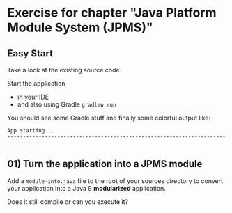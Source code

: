 # Exercise for chapter "Java Platform Module System (JPMS)"

## Easy Start

Take a look at the existing source code.

Start the application

* in your IDE 
* and also using Gradle `gradlew run`

You should see some Gradle stuff and finally some colorful output like:

````
App starting...
--------------------------------------------------------------------------------
````

## 01) Turn the application into a JPMS module

Add a `module-info.java` file to the root of your sources directory to convert your application into a 
Java 9 **modularized** application.

Does it still compile or can you execute it?


